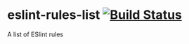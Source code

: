 # eslint-rules-list [![Build Status](https://travis-ci.org/Andersos/eslint-rules.svg)](https://travis-ci.org/Andersos/eslint-rules)
A list of ESlint rules
